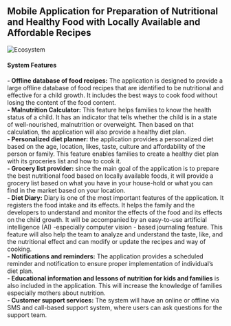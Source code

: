 <h2>Mobile Application for Preparation of Nutritional and Healthy Food with Locally Available and Affordable Recipes</h2>

![Ecosystem](https://user-images.githubusercontent.com/32343117/216234189-b0c4030f-e211-46de-8a60-f0bb88c9d079.PNG)

<h4>System Features</h4>
<strong>- Offline database of food recipes:</strong> The application is designed to provide a large offline database of food recipes that are identified to be nutritional and effective for a child growth. It includes the best ways to cook food without losing the content of the food content.<br/>
<strong>- Malnutrition Calculator:</strong> This feature helps families to know the health status of a child. It has an indicator that tells whether the child is in a state of well-nourished, malnutrition or overweight. Then based on that calculation, the application will also provide a healthy diet plan.<br/>
<strong>- Personalized diet planner:</strong> the application provides a personalized diet based on the age, location, likes, taste, culture and affordability of the person or family. This feature enables families to create a healthy diet plan with its groceries list and how to cook it.<br/>
<strong>- Grocery list provider:</strong> since the main goal of the application is to prepare the best nutritional food based on locally available foods, it will provide a grocery list based on what you have in your house-hold or what you can find in the market based on your location.<br/>
<strong>- Diet Diary:</strong> Diary is one of the most important features of the application. It registers the food intake and its effects. It helps the family and the developers to understand and monitor the effects of the food and its effects on the child growth. It will be accompanied by an easy-to-use artificial intelligence (AI) -especially computer vision - based journaling feature. This feature will also help the team to analyze and understand the taste, like, and the nutritional effect and can modify or update the recipes and way of cooking.<br/>
<strong>- Notifications and reminders:</strong> The application provides a scheduled reminder and notification to ensure proper implementation of individual’s diet plan.<br/>
<strong>- Educational information and lessons of nutrition for kids and families</strong> is also included in the application. This will increase the knowledge of families especially mothers about nutrition.<br/>
<strong>- Customer support services:</strong> The system will have an online or offline via SMS and call-based support system, where users can ask questions for the support team.
